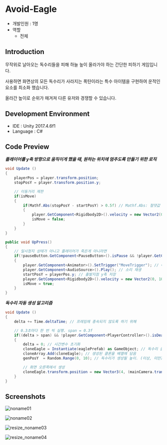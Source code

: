 # Avoid-Eagle
- 개발인원 : 1명
- 역할
  - 전체
  
## Introduction
무작위로 날아오는 독수리들을 피해 하늘 높이 올라가야 하는 간단한 피하기 게임입니다. 

사용하면 화면상의 모든 독수리가 사라지는 폭탄이라는 특수 아이템을 구현하여 운적인 요소를 최소화 했습니다. 

올라간 높이로 순위가 매겨져 다른 유저와 경쟁할 수 있습니다.

## Development Environment
- IDE : Unity 2017.4.6f1
- Language : C#

## Code Preview
***플레이어를 y축 방향으로 움직이게 했을 때, 원하는 위치에 멈추도록 만들기 위한 로직***
```c#
void Update () 
{
    playerPos = player.transform.position;
    stopPosY = player.transform.position.y;	

    // 이동거리 제한
    if(isMove)
    {
        if(Mathf.Abs(stopPosY - startPosY) > 0.5f) // Mathf.Abs: 절댓값 반환
        {
            player.GetComponent<Rigidbody2D>().velocity = new Vector2(0, 0); // 정지	
            isMove = false;
        }
    }						
}

public void UpPress()
{
    // 일시정지 상태가 아니고 플레이어가 죽은게 아니라면
    if(!pauseButton.GetComponent<PauseButton>().isPause && !player.GetComponent<PlayerController>().isDead)
    {			
        player.GetComponent<Animator>().SetTrigger("MoveTrigger"); // 애니메이션 재생	
        player.GetComponent<AudioSource>().Play(); // 소리 재생
        startPosY = playerPos.y; // 출발지점 y축 저장
        player.GetComponent<Rigidbody2D>().velocity = new Vector2(0, 10); // y축 방향으로 속도 증가		
        isMove = true;	
    }			
}
```

***독수리 자동 생성 알고리즘***
````c#
void Update ()
{
	delta += Time.deltaTime; // 프레임에 종속되지 않도록 하기 위해

	// 0.3초마다 한 번 씩 실행. span = 0.3f
	if((delta > span) && !player.GetComponent<PlayerController>().isDead)
	{
		delta = 0; // 시간변수 초기화
		cloneEagle = Instantiate(eaglePrefab) as GameObject; // 독수리 클론 생성
		cloneArray.Add(cloneEagle); // 생성된 클론을 배열에 담음
		genPosY  = Random.Range(0, 10); // 독수리가 생성될 높이. (이상, 미만)사이의 숫자 중 하나 랜덤	

		// 화면 오른쪽에서 생성
		cloneEagle.transform.position = new Vector3(4, (mainCamera.transform.position.y + genPosY), 0); 
	}		
}
````

## Screenshots
![noname01](https://user-images.githubusercontent.com/45503931/56436872-581a6300-6318-11e9-93fe-dc5faa74b1ff.png)

![noname02](https://user-images.githubusercontent.com/45503931/56436873-581a6300-6318-11e9-9cf7-38b635601f86.png)

![resize_noname03](https://user-images.githubusercontent.com/45503931/56436868-5781cc80-6318-11e9-9f4a-8b4b65c6c3ac.png)

![resize_noname04](https://user-images.githubusercontent.com/45503931/56436870-581a6300-6318-11e9-89f8-1d0591f501f2.png)
